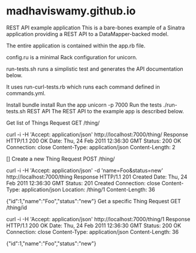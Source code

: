 # madhaviswamy.github.io
REST API example application
This is a bare-bones example of a Sinatra application providing a REST API to a DataMapper-backed model.

The entire application is contained within the app.rb file.

config.ru is a minimal Rack configuration for unicorn.

run-tests.sh runs a simplistic test and generates the API documentation below.

It uses run-curl-tests.rb which runs each command defined in commands.yml.

Install
bundle install
Run the app
unicorn -p 7000
Run the tests
./run-tests.sh
REST API
The REST API to the example app is described below.

Get list of Things
Request
GET /thing/

curl -i -H 'Accept: application/json' http://localhost:7000/thing/
Response
HTTP/1.1 200 OK
Date: Thu, 24 Feb 2011 12:36:30 GMT
Status: 200 OK
Connection: close
Content-Type: application/json
Content-Length: 2

[]
Create a new Thing
Request
POST /thing/

curl -i -H 'Accept: application/json' -d 'name=Foo&status=new' http://localhost:7000/thing
Response
HTTP/1.1 201 Created
Date: Thu, 24 Feb 2011 12:36:30 GMT
Status: 201 Created
Connection: close
Content-Type: application/json
Location: /thing/1
Content-Length: 36

{"id":1,"name":"Foo","status":"new"}
Get a specific Thing
Request
GET /thing/id

curl -i -H 'Accept: application/json' http://localhost:7000/thing/1
Response
HTTP/1.1 200 OK
Date: Thu, 24 Feb 2011 12:36:30 GMT
Status: 200 OK
Connection: close
Content-Type: application/json
Content-Length: 36

{"id":1,"name":"Foo","status":"new"}
